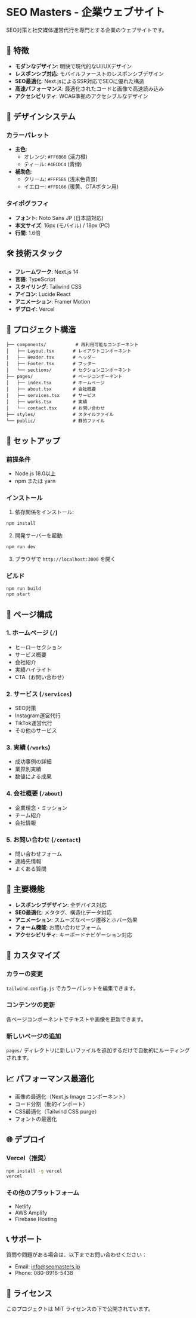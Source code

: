 # SEO Masters - 企業ウェブサイト

SEO対策と社交媒体運営代行を専門とする企業のウェブサイトです。

## 🚀 特徴

- **モダンなデザイン**: 明快で現代的なUI/UXデザイン
- **レスポンシブ対応**: モバイルファーストのレスポンシブデザイン
- **SEO最適化**: Next.jsによるSSR対応でSEOに優れた構造
- **高速パフォーマンス**: 最適化されたコードと画像で高速読み込み
- **アクセシビリティ**: WCAG準拠のアクセシブルなデザイン

## 🎨 デザインシステム

### カラーパレット
- **主色**: 
  - オレンジ: `#FF6B6B` (活力橙)
  - ティール: `#4ECDC4` (青绿)
- **補助色**:
  - クリーム: `#FFF5E6` (浅米色背景)
  - イエロー: `#FFD166` (暖黄、CTAボタン用)

### タイポグラフィ
- **フォント**: Noto Sans JP (日本語対応)
- **本文サイズ**: 16px (モバイル) / 18px (PC)
- **行間**: 1.6倍

## 🛠️ 技術スタック

- **フレームワーク**: Next.js 14
- **言語**: TypeScript
- **スタイリング**: Tailwind CSS
- **アイコン**: Lucide React
- **アニメーション**: Framer Motion
- **デプロイ**: Vercel

## 📁 プロジェクト構造

```
├── components/           # 再利用可能なコンポーネント
│   ├── Layout.tsx       # レイアウトコンポーネント
│   ├── Header.tsx       # ヘッダー
│   ├── Footer.tsx       # フッター
│   └── sections/        # セクションコンポーネント
├── pages/               # ページコンポーネント
│   ├── index.tsx        # ホームページ
│   ├── about.tsx        # 会社概要
│   ├── services.tsx     # サービス
│   ├── works.tsx        # 実績
│   └── contact.tsx      # お問い合わせ
├── styles/              # スタイルファイル
└── public/              # 静的ファイル
```

## 🚀 セットアップ

### 前提条件
- Node.js 18.0以上
- npm または yarn

### インストール

1. 依存関係をインストール:
```bash
npm install
```

2. 開発サーバーを起動:
```bash
npm run dev
```

3. ブラウザで `http://localhost:3000` を開く

### ビルド

```bash
npm run build
npm start
```

## 📱 ページ構成

### 1. ホームページ (`/`)
- ヒーローセクション
- サービス概要
- 会社紹介
- 実績ハイライト
- CTA（お問い合わせ）

### 2. サービス (`/services`)
- SEO対策
- Instagram運営代行
- TikTok運営代行
- その他のサービス

### 3. 実績 (`/works`)
- 成功事例の詳細
- 業界別実績
- 数値による成果

### 4. 会社概要 (`/about`)
- 企業理念・ミッション
- チーム紹介
- 会社情報

### 5. お問い合わせ (`/contact`)
- 問い合わせフォーム
- 連絡先情報
- よくある質問

## 🎯 主要機能

- **レスポンシブデザイン**: 全デバイス対応
- **SEO最適化**: メタタグ、構造化データ対応
- **アニメーション**: スムーズなページ遷移とホバー効果
- **フォーム機能**: お問い合わせフォーム
- **アクセシビリティ**: キーボードナビゲーション対応

## 🔧 カスタマイズ

### カラーの変更
`tailwind.config.js` でカラーパレットを編集できます。

### コンテンツの更新
各ページコンポーネントでテキストや画像を更新できます。

### 新しいページの追加
`pages/` ディレクトリに新しいファイルを追加するだけで自動的にルーティングされます。

## 📈 パフォーマンス最適化

- 画像の最適化（Next.js Image コンポーネント）
- コード分割（動的インポート）
- CSS最適化（Tailwind CSS purge）
- フォントの最適化

## 🌐 デプロイ

### Vercel（推奨）
```bash
npm install -g vercel
vercel
```

### その他のプラットフォーム
- Netlify
- AWS Amplify
- Firebase Hosting

## 📞 サポート

質問や問題がある場合は、以下までお問い合わせください：
- Email: info@seomasters.jp
- Phone: 080-8916-5438

## 📄 ライセンス

このプロジェクトは MIT ライセンスの下で公開されています。

